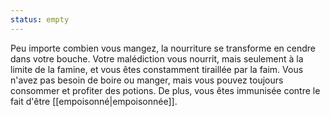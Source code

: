 ```yaml
---
status: empty
---
```

Peu importe combien vous mangez, la nourriture se transforme en cendre dans votre bouche. Votre malédiction vous nourrit, mais seulement à la limite de la famine, et vous êtes constamment tiraillée par la faim. Vous n'avez pas besoin de boire ou manger, mais vous pouvez toujours consommer et profiter des potions. De plus, vous êtes immunisée contre le fait d'être [[empoisonné|empoisonnée]].
